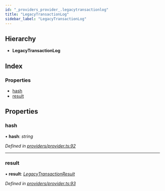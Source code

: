 ```yaml
---
id: "_providers_provider_.legacytransactionlog"
title: "LegacyTransactionLog"
sidebar_label: "LegacyTransactionLog"
---
```


## Hierarchy

* **LegacyTransactionLog**

## Index

### Properties

* [hash](_providers_provider_.legacytransactionlog.md#hash)
* [result](_providers_provider_.legacytransactionlog.md#result)

## Properties

###  hash

• **hash**: *string*

*Defined in [providers/provider.ts:92](https://github.com/nearprotocol/nearlib/blob/8f79950/src.ts/providers/provider.ts#L92)*

___

###  result

• **result**: *[LegacyTransactionResult](_providers_provider_.legacytransactionresult.md)*

*Defined in [providers/provider.ts:93](https://github.com/nearprotocol/nearlib/blob/8f79950/src.ts/providers/provider.ts#L93)*
